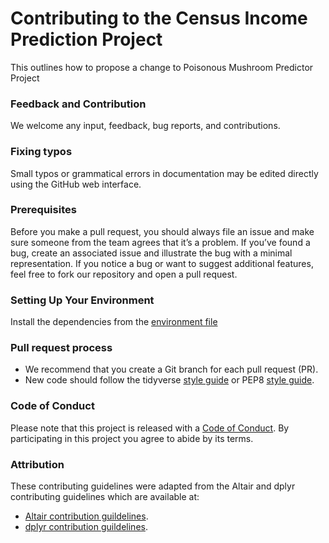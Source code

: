 # Contributing to the Census Income Prediction Project

This outlines how to propose a change to Poisonous Mushroom Predictor Project

### Feedback and Contribution

We welcome any input, feedback, bug reports, and contributions.

### Fixing typos

Small typos or grammatical errors in documentation may be edited directly using the GitHub web interface.

### Prerequisites

Before you make a pull request, you should always file an issue and make sure someone from the team agrees that it’s a problem. If you’ve found a bug, create an associated issue and illustrate the bug with a minimal representation. If you notice a bug or want to suggest additional features, feel free to fork our repository and open a pull request.

### Setting Up Your Environment

Install the dependencies from the [environment file](https://github.com/UBC-MDS/Poisonous_Mushroom_Predictor/blob/main/env-mushroom.yaml)


### Pull request process

* We recommend that you create a Git branch for each pull request (PR). 
* New code should follow the tidyverse [style guide](https://style.tidyverse.org/) or PEP8 [style guide](https://www.python.org/dev/peps/pep-0008/).

### Code of Conduct

Please note that this project is released with a [Code of Conduct](https://github.com/UBC-MDS/Poisonous_Mushroom_Predictor/blob/main/Code_of_Conduct.md). By participating in this project you agree to abide by its terms.


### Attribution

These contributing guidelines were adapted from the Altair and dplyr contributing guidelines which are available at:

* [Altair contribution guildelines](https://github.com/altair-viz/altair/blob/master/CONTRIBUTING.md).
* [dplyr contribution guildelines](https://github.com/tidyverse/dplyr/blob/main/.github/CONTRIBUTING.md).
